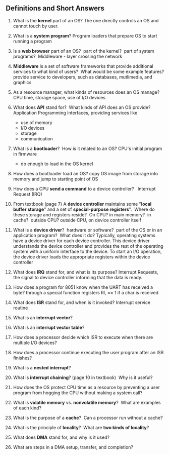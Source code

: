 ## Definitions and Short Answers
1.  What is the **kernel** part of an OS?
    The one directly controls an OS and cannot touch by user.
2.  What is a **system program**?
    Program loaders that prepare OS to start running a program
3.  Is a **web browser** part of an OS?  part of the kernel?  part of system programs? 
    Middleware - layer crossing the network
4.  **Middleware** is a set of software frameworks that provide additional services to what kind of users?  What would be some example features?
    provide service to developers, such as databases, mutlimedia, and graphics
5.  As a resource manager, what kinds of resources does an OS manage?
    CPU time, storage space, use of I/O devices
6.  What does **API** stand for?  What kinds of API does an OS provide?
    Application Programming Interfaces, providing services like
    - use of memory
    - I/O devices
    - storage
    - communication
7.  What is a **bootloader**?  How is it related to an OS?
    CPU's initial program in firmware
    - do enough to load in the OS kernel
8.  How does a bootloader load an OS?
    copy OS image from storage into memory and jump to starting point of OS
9.  How does a CPU **send a command** to a device controller?  
    Interrupt Request (IRQ)
10.  From textbook (page 7) A **device controller** maintains some "**local buffer storage**" and a set of **special-purpose registers**".  Where do these storage and registers reside?  On CPU? in main memory?  in cache?  outside CPU?
    outside CPU, on device controller itself
11.  What is a **device driver**?  hardware or software?  part of the OS or in an application program?  What does it do?
    Typically, operating systems have a device driver for each device controller. This device driver understands the device controller and provides the rest of the operating system with a uniform interface to the device. To start an I/O operation, the device driver loads the appropriate registers within the device controller
12.  What does **IRQ** stand for, and what is its purpose?
    Interrupt Requests, the signal to device controller informing that the data is ready.
13.  How does a program for 8051 know when the UART has received a byte?
    through a special function registers Rl, == 1 if a char is received
14.  What does **ISR** stand for, and when is it invoked?
    Interrupt service routine
15.  What is an **interrupt vector**?
    
16.  What is an **interrupt vector table**?
    
17.  How does a processor decide which ISR to execute when there are multiple I/O devices?
    
18.  How does a processor continue executing the user program after an ISR finishes?
    
19.  What is a **nested interrupt**? 
    
20.  What is **interrupt chaining**? (page 10 in textbook)  Why is it useful?
    
21.  How does the OS protect CPU time as a resource by preventing a user program from hogging the CPU without making a system call?
    
22.  What is **volatile memory** vs. **nonvolatile memory**?  What are examples of each kind?
    
23.  What is the purpose of a **cache**?  Can a processor run without a cache?
    
24.  What is the principle of **locality**?  What are **two kinds of locality**?
    
25.  What does **DMA** stand for, and why is it used?  
    
26.  What are steps in a DMA setup, transfer, and completion?
    